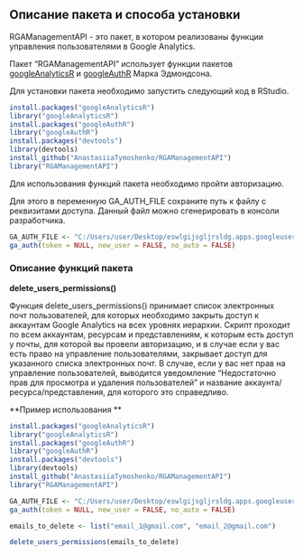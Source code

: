 ## Описание пакета и способа установки

RGAManagementAPI - это пакет, в котором реализованы функции управления пользователями в Google Analytics.

Пакет “RGAManagementAPI” использует функции пакетов [googleAnalyticsR](https://cran.r-project.org/web/packages/googleAnalyticsR/index.html "googleAnalyticsR") 
 и [googleAuthR](https://cran.r-project.org/web/packages/googleAuthR/index.html "googleAuthR") Марка Эдмондсона.

Для установки пакета необходимо запустить следующий код в RStudio.

```r
install.packages("googleAnalyticsR")
library("googleAnalyticsR")
install.packages("googleAuthR")
library("googleAuthR")
install.packages("devtools")
library(devtools)
install_github("AnastasiiaTymoshenko/RGAManagementAPI")
library("RGAManagementAPI")
```

Для использования функций пакета необходимо пройти авторизацию. 

Для этого в переменную GA_AUTH_FILE сохраните путь к файлу с реквизитами доступа. Данный файл можно сгенерировать в консоли разработчика.

```r
GA_AUTH_FILE <- "C:/Users/user/Desktop/eswlgijsgljrsldg.apps.googleusercontent.com.json"
ga_auth(token = NULL, new_user = FALSE, no_auto = FALSE)
```


### Описание функций пакета

**delete_users_permissions()**

Функция delete_users_permissions() принимает список электронных почт пользователей, для которых необходимо закрыть доступ к аккаунтам Google Analytics на всех уровнях иерархии. Скрипт проходит по всем аккаунтам, ресурсам и представлениям, к которым есть доступ у почты, для которой вы провели авторизацию, и в случае если у вас есть право на управление пользователями, закрывает доступ для указанного списка электронных почт. В случае, если у вас нет прав на управление пользователей, выводится уведомление “Недостаточно прав для просмотра и удаления пользователей” и название аккаунта/ресурса/представления, для которого это справедливо.

**Пример использования
**

```r
install.packages("googleAnalyticsR")
library("googleAnalyticsR")
install.packages("googleAuthR")
library("googleAuthR")
install.packages("devtools")
library(devtools)
install_github("AnastasiiaTymoshenko/RGAManagementAPI")
library("RGAManagementAPI")

GA_AUTH_FILE <- "C:/Users/user/Desktop/eswlgijsgljrsldg.apps.googleusercontent.com.json"
ga_auth(token = NULL, new_user = FALSE, no_auto = FALSE)

emails_to_delete <- list("email_1@gmail.com", "email_2@gmail.com") 

delete_users_permissions(emails_to_delete)
```



